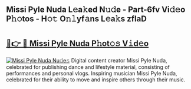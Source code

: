 ## Missi Pyle Nuda L𝚎a𝚔ed N𝚞𝚍e - Part-6fv Vi𝚍𝚎o P𝚑𝚘tos - H𝚘𝚝 O𝚗𝚕yf𝚊ns L𝚎a𝚔s zfIaD

# <h2><a href="http://kfcidta.oniu.top/?m=Missi+Pyle+Nuda">🔗👉 🔴 Missi Pyle Nuda P𝚑ot𝚘𝚜 V𝚒d𝚎o</a></h2>

[![Missi Pyle Nuda Nu𝚍e𝚜](https://i.imgur.com/0qMVB7G.gif)](http://kfcidta.oniu.top/?m=Missi+Pyle+Nuda)
Digital content creator Missi Pyle Nuda, celebrated for publishing dance and lifestyle material, consisting of performances and personal vlogs. Inspiring musician Missi Pyle Nuda, celebrated for their ability to move and inspire others through their music.  
